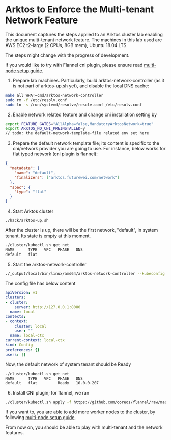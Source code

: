 # Arktos to Enforce the Multi-tenant Network Feature

This document captures the steps applied to an Arktos cluster lab enabling the unique multi-tenant network feature. The machines in this lab used are AWS EC2 t2-large (2 CPUs, 8GB mem), Ubuntu 18.04 LTS.

The steps might change with the progress of development.

If you would like to try with Flannel cni plugin, please ensure read [multi-node setup guide](multi-node-dev-cluster.md).

1. Prepare lab machines. Particularly, build arktos-network-controller (as it is not part of arktos-up.sh yet), and disable the local DNS cache:
```bash
make all WHAT=cmd/arktos-network-controller
sudo rm -f /etc/resolv.conf
sudo ln -s /run/systemd/resolve/resolv.conf /etc/resolv.conf
```

2. Enable network related feature and change cni installation setting by
```bash
export FEATURE_GATES="AllAlpha=false,MandatoryArktosNetwork=true"
export ARKTOS_NO_CNI_PREINSTALLED=y
// todo: the default-network-template-file related env set here
```

3. Prepare the default network template file; its content is specific to the cni/network provider you are going to use. For instance, below works for flat typed network (cni plugin is flannel):
```json
{
  "metadata": {
    "name": "default",
    "finalizers": ["arktos.futurewei.com/network"]
  },
  "spec": {
    "type": "flat"
  }
}
```

4. Start Arktos cluster
```bash
./hack/arktos-up.sh
```
After the cluster is up, there will be the first network, "default", in system tenant. Its state is empty at this moment.
```bash
./cluster/kubectl.sh get net
NAME      TYPE   VPC   PHASE   DNS
default   flat
```

5. Start the arktos-network-controller
```bash
./_output/local/bin/linux/amd64/arktos-network-controller --kubeconfig /home/ubuntu/.kube/config
```
The config file has below content
```yaml
apiVersion: v1
clusters:
- cluster:
    server: http://127.0.0.1:8080
  name: local
contexts:
- context:
    cluster: local
    user: ""
  name: local-ctx
current-context: local-ctx
kind: Config
preferences: {}
users: []
```
Now, the default network of system tenant should be Ready
```bash
./cluster/kubectl.sh get net
NAME      TYPE   VPC   PHASE   DNS
default   flat         Ready   10.0.0.207
```

6. Install CNI plugin; for flannel, we ran
```bash
./cluster/kubectl.sh apply -f https://github.com/coreos/flannel/raw/master/Documentation/kube-flannel.yml
```

If you want to, you are able to add more worker nodes to the cluster, by following [multi-node setup guide](multi-node-dev-cluster.md).

From now on, you should be able to play with multi-tenant and the network features.
